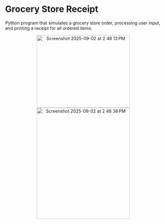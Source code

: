 # Grocery Store Receipt
Python program that simulates a grocery store order, processing user input, and printing a receipt for all ordered items.

<p align="center">
  <img width="300" height="234" alt="Screenshot 2025-09-02 at 2 48 13 PM" src="https://github.com/user-attachments/assets/01b38f56-2e68-47d4-9d65-3edff0276107" />
  <img width="300" height="358" alt="Screenshot 2025-09-02 at 2 48 38 PM" src="https://github.com/user-attachments/assets/8ae01a7a-4448-440a-b266-6f2d58800783" />
</p>
